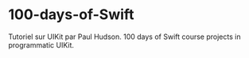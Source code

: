 # 100-days-of-Swift
 Tutoriel sur UIKit par Paul Hudson.
 100 days of Swift course projects in programmatic UIKit.
